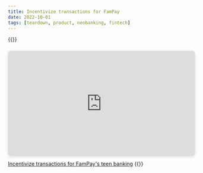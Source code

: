 ```yaml
---
title: Incentivize transactions for FamPay
date: 2022-10-01
tags: [teardown, product, neobanking, fintech]
---
```


{{<raw>}}

<div style="position: relative; width: 100%; height: 0; padding-top: 56.2500%;
 padding-bottom: 0; box-shadow: 0 2px 8px 0 rgba(63,69,81,0.16); margin-top: 1.6em; margin-bottom: 0.9em; overflow: hidden;
 border-radius: 8px; will-change: transform;">
  <iframe loading="lazy" style="position: absolute; width: 100%; height: 100%; top: 0; left: 0; border: none; padding: 0;margin: 0;"
    src="https://www.canva.com/design/DAFOiWbrShc/view?embed" allowfullscreen="allowfullscreen" allow="fullscreen">
  </iframe>
</div>
<a href="https:&#x2F;&#x2F;www.canva.com&#x2F;design&#x2F;DAFOiWbrShc&#x2F;view?utm_content=DAFOiWbrShc&amp;utm_campaign=designshare&amp;utm_medium=embeds&amp;utm_source=link" target="_blank" rel="noopener">Incentivize transactions for FamPay's teen banking</a>
{{</raw>}}
